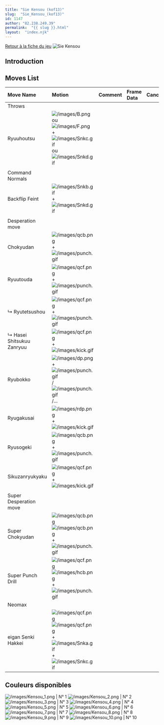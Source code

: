 ```yaml
---
title: "Sie Kensou (kof13)"
slug:  "Sie_Kensou_(kof13)"
id: 1147
author: "82.238.249.39"
permalink:  "{{ slug }}.html"
layout:  "index.njk"
---
```


[Retour à la fiche du
jeu](http://basgrospoing.fr/wiki/index.php?title=The_King_of_Fighters_XIII)
![Sie Kensou](/images/Kensoukof13.gif "Sie Kensou")

## Introduction

## Moves List

| Move Name                 | Motion                                                                                                                                                           | Comment | Frame Data | Cancelable | Damage LOW/HIGH/EX |
|:--------------------------|:-----------------------------------------------------------------------------------------------------------------------------------------------------------------|:--------|:-----------|:-----------|:-------------------|
| Throws                    |                                                                                                                                                                  |         |            |            |                    |
| Ryuuhoutsu                | ![](/images/B.png "/images/B.png") ou ![](/images/F.png "/images/F.png") + ![](/images/Snkc.gif "/images/Snkc.gif") ou ![](/images/Snkd.gif "/images/Snkd.gif")  |         |            |            | 100                |
|                           |                                                                                                                                                                  |         |            |            |                    |
| Command Normals           |                                                                                                                                                                  |         |            |            |                    |
| Backflip Feint            | ![](/images/Snkb.gif "/images/Snkb.gif") + ![](/images/Snkd.gif "/images/Snkd.gif")                                                                              |         |            |            | 0                  |
|                           |                                                                                                                                                                  |         |            |            |                    |
| Desperation move          |                                                                                                                                                                  |         |            |            |                    |
| Chokyudan                 | ![](/images/qcb.png "/images/qcb.png") + ![](/images/punch.gif "/images/punch.gif")                                                                              |         |            |            |                    |
| Ryuutouda                 | ![](/images/qcf.png "/images/qcf.png") + ![](/images/punch.gif "/images/punch.gif")                                                                              |         |            |            |                    |
| ↳ Ryutetsushou            | ![](/images/qcf.png "/images/qcf.png") + ![](/images/punch.gif "/images/punch.gif")                                                                              |         |            |            |                    |
| ↳ Hasei Shitsukuu Zanryuu | ![](/images/qcf.png "/images/qcf.png")+![](/images/kick.gif "/images/kick.gif")                                                                                  |         |            |            |                    |
| Ryubokko                  | ![](/images/dp.png "/images/dp.png")+![](/images/punch.gif "/images/punch.gif")/![](/images/punch.gif "/images/punch.gif")/...                                   |         |            |            |                    |
| Ryugakusai                | ![](/images/rdp.png "/images/rdp.png")+![](/images/kick.gif "/images/kick.gif")                                                                                  |         |            |            |                    |
| Ryusogeki                 | ![](/images/qcb.png "/images/qcb.png")+![](/images/punch.gif "/images/punch.gif")                                                                                |         |            |            |                    |
| Sikuzanryukyaku           | ![](/images/qcf.png "/images/qcf.png")+![](/images/kick.gif "/images/kick.gif")                                                                                  |         |            |            |                    |
|                           |                                                                                                                                                                  |         |            |            |                    |
| Super Desperation move    |                                                                                                                                                                  |         |            |            |                    |
| Super Chokyudan           | ![](/images/qcb.png "/images/qcb.png")![](/images/qcb.png "/images/qcb.png")+![](/images/punch.gif "/images/punch.gif")                                          |         |            |            |                    |
| Super Punch Drill         | ![](/images/qcf.png "/images/qcf.png")![](/images/hcb.png "/images/hcb.png")+![](/images/punch.gif "/images/punch.gif")                                          |         |            |            |                    |
| Neomax                    |                                                                                                                                                                  |         |            |            |                    |
| eigan Senki Hakkei        | ![](/images/qcf.png "/images/qcf.png")![](/images/qcf.png "/images/qcf.png") + ![](/images/Snka.gif "/images/Snka.gif")+![](/images/Snkc.gif "/images/Snkc.gif") |         |            |            |                    |

## Couleurs disponibles

![](/images/Kensou_1.png "/images/Kensou_1.png") \| N° 1
![](/images/Kensou_2.png "/images/Kensou_2.png") \| N° 2
![](/images/Kensou_3.png "/images/Kensou_3.png") \| N° 3
![](/images/Kensou_4.png "/images/Kensou_4.png") \| N° 4
![](/images/Kensou_5.png "/images/Kensou_5.png") \| N° 5
![](/images/Kensou_6.png "/images/Kensou_6.png") \| N° 6
![](/images/Kensou_7.png "/images/Kensou_7.png") \| N° 7
![](/images/Kensou_8.png "/images/Kensou_8.png") \| N° 8
![](/images/Kensou_9.png "/images/Kensou_9.png") \| N° 9
![](/images/Kensou_10.png "/images/Kensou_10.png") \| N° 10

